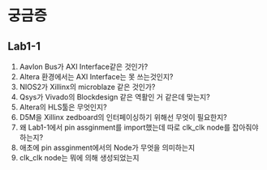 # 궁금증
## Lab1-1
1. Aavlon Bus가 AXI Interface같은 것인가?
2. Altera 환경에서는 AXI Interface는 못 쓰는것인지?
3. NIOS2가 Xillinx의 microblaze 같은 것인가?
4. Qsys가 Vivado의 Blockdesign 같은 역활인 거 같은데 맞는지?
5. Altera의 HLS툴은 무엇인지?
6. D5M을 Xillinx zedboard의 인터페이싱하기 위해선 무엇이 필요한지?
7. 왜 Lab1-1에서 pin assginment를 import했는데 따로 clk_clk node를 잡아줘야하는지?
8. 애초에 pin assginment에서의 Node가 무엇을 의미하는지
9. clk_clk node는 뭐에 의해 생성되었는지